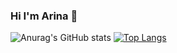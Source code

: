 ### Hi I'm Arina 👋
![Anurag's GitHub stats](https://github-readme-stats.vercel.app/api?username=doldrums&count_private=true&show_icons=true&hide_title=true) 
[![Top Langs](https://github-readme-stats.vercel.app/api/top-langs/?username=doldrums&layout=compact)](https://github.com/anuraghazra/github-readme-stats)
<!--
**Doldrums/Doldrums** is a ✨ _special_ ✨ repository because its `README.md` (this file) appears on your GitHub profile.

Here are some ideas to get you started:

- 🔭 I’m currently working on ...
- 🌱 I’m currently learning ...
- 👯 I’m looking to collaborate on ...
- 🤔 I’m looking for help with ...
- 💬 Ask me about ...
- 📫 How to reach me: ...
- 😄 Pronouns: ...
- ⚡ Fun fact: ...
-->
